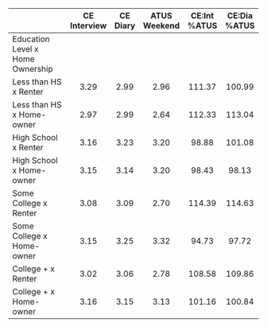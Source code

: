 
|                      | CE<br>Interview |  CE<br>Diary | ATUS<br>Weekend | CE:Int<br>%ATUS | CE:Dia<br>%ATUS |
| -------------------- | :----------: | :----------: | :----------: | :----------: | :----------: |
| Education Level x Home Ownership |              |              |              |              |              |
| Less than HS x Renter |         3.29 |         2.99 |         2.96 |       111.37 |       100.99 |
| Less than HS x Home-owner |         2.97 |         2.99 |         2.64 |       112.33 |       113.04 |
| High School x Renter |         3.16 |         3.23 |         3.20 |        98.88 |       101.08 |
| High School x Home-owner |         3.15 |         3.14 |         3.20 |        98.43 |        98.13 |
| Some College x Renter |         3.08 |         3.09 |         2.70 |       114.39 |       114.63 |
| Some College x Home-owner |         3.15 |         3.25 |         3.32 |        94.73 |        97.72 |
| College + x Renter   |         3.02 |         3.06 |         2.78 |       108.58 |       109.86 |
| College + x Home-owner |         3.16 |         3.15 |         3.13 |       101.16 |       100.84 |


